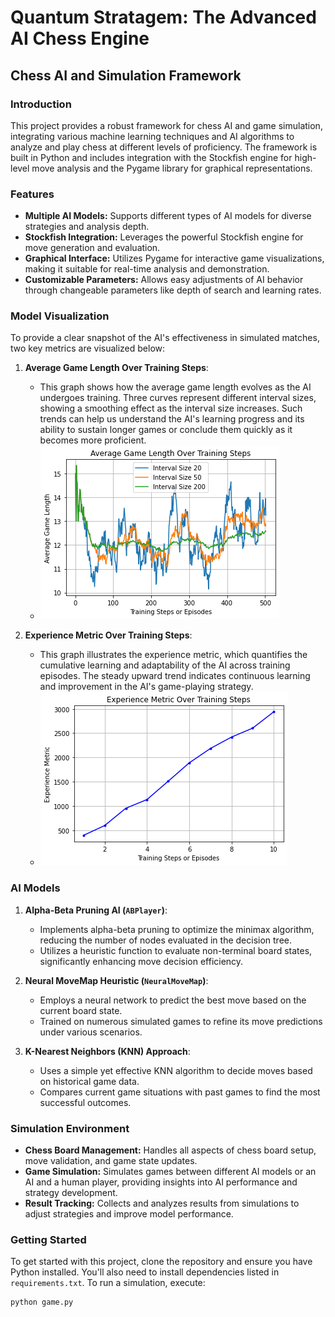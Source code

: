 # Quantum Stratagem: The Advanced AI Chess Engine

## Chess AI and Simulation Framework

### Introduction

This project provides a robust framework for chess AI and game simulation, integrating various machine learning techniques and AI algorithms to analyze and play chess at different levels of proficiency. The framework is built in Python and includes integration with the Stockfish engine for high-level move analysis and the Pygame library for graphical representations.

### Features

- **Multiple AI Models:** Supports different types of AI models for diverse strategies and analysis depth.
- **Stockfish Integration:** Leverages the powerful Stockfish engine for move generation and evaluation.
- **Graphical Interface:** Utilizes Pygame for interactive game visualizations, making it suitable for real-time analysis and demonstration.
- **Customizable Parameters:** Allows easy adjustments of AI behavior through changeable parameters like depth of search and learning rates.

### Model Visualization

To provide a clear snapshot of the AI's effectiveness in simulated matches, two key metrics are visualized below:

1. **Average Game Length Over Training Steps**:
   - This graph shows how the average game length evolves as the AI undergoes training. Three curves represent different interval sizes, showing a smoothing effect as the interval size increases. Such trends can help us understand the AI's learning progress and its ability to sustain longer games or conclude them quickly as it becomes more proficient.
   - ![Average Game Length Over Training Steps](https://github.com/RedBeastOfLeaf/-Quantum-Stratagem-The-Advanced-AI-Chess-Engine/blob/main/images/aglots.png)

2. **Experience Metric Over Training Steps**:
   - This graph illustrates the experience metric, which quantifies the cumulative learning and adaptability of the AI across training episodes. The steady upward trend indicates continuous learning and improvement in the AI's game-playing strategy.
   - ![Experience Metric Over Training Steps](https://github.com/RedBeastOfLeaf/-Quantum-Stratagem-The-Advanced-AI-Chess-Engine/blob/main/images/emots.png)

### AI Models

1. **Alpha-Beta Pruning AI (`ABPlayer`)**:
   - Implements alpha-beta pruning to optimize the minimax algorithm, reducing the number of nodes evaluated in the decision tree.
   - Utilizes a heuristic function to evaluate non-terminal board states, significantly enhancing move decision efficiency.

2. **Neural MoveMap Heuristic (`NeuralMoveMap`)**:
   - Employs a neural network to predict the best move based on the current board state.
   - Trained on numerous simulated games to refine its move predictions under various scenarios.

3. **K-Nearest Neighbors (KNN) Approach**:
   - Uses a simple yet effective KNN algorithm to decide moves based on historical game data.
   - Compares current game situations with past games to find the most successful outcomes.

### Simulation Environment

- **Chess Board Management:** Handles all aspects of chess board setup, move validation, and game state updates.
- **Game Simulation:** Simulates games between different AI models or an AI and a human player, providing insights into AI performance and strategy development.
- **Result Tracking:** Collects and analyzes results from simulations to adjust strategies and improve model performance.

### Getting Started

To get started with this project, clone the repository and ensure you have Python installed. You'll also need to install dependencies listed in `requirements.txt`. To run a simulation, execute:

```bash
python game.py
